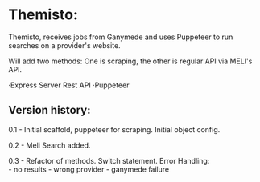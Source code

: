 # Themisto:

Themisto, receives jobs from Ganymede and uses Puppeteer to
run searches on a provider's website.

Will add two methods: One is scraping, the other is regular API via MELI's API.

·Express Server Rest API
·Puppeteer

## Version history:

0.1 - Initial scaffold, puppeteer for scraping. Initial object config.   

0.2 - Meli Search added. 

0.3 - Refactor of methods. Switch statement. 
    Error Handling:  
        - no results
        - wrong provider
        - ganymede failure

